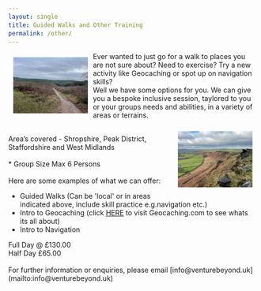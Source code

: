 ```yaml
---
layout: single
title: Guided Walks and Other Training
permalink: /other/
---
```


<div>
<img src="/assets/images/IMG_3997.png" width="30%" height="auto" style="float: left; margin: 10px;">

Ever wanted to just go for a walk to places you are not sure about? Need to exercise? Try a new activity like Geocaching or spot up on navigation skills?<br>
Well we have some options for you. We can give you a bespoke inclusive session, taylored to you or your groups needs and abilities, in a variety of areas or terrains.<br>

<img src="/assets/images/roaches.png" width="30%" height="auto" style="float: right; margin: 10px;">
<br>
Area’s covered - Shropshire, Peak District, Staffordshire and West Midlands<br>
<br>
* Group Size Max 6 Persons<br>
<br>
Here are some examples of what we can offer:<br>
<ul>
  <li>Guided Walks (Can be 'local' or in areas indicated above, include skill practice e.g.navigation etc.)</li>
  <li>Intro to Geocaching (click <a href="https://geocaching.com">HERE</a> to visit Geocaching.com to see whats its all about)</li>
  <li>Intro to Navigation</li>
</ul>
Full Day @ £130.00<br>
Half Day £65.00<br>
</div>
<br>
For further information or enquiries, please email [info@venturebeyond.uk](mailto:info@venturebeyond.uk)

